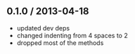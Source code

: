 0.1.0 / 2013-04-18
------------------
- updated dev deps
- changed indenting from 4 spaces to 2
- dropped most of the methods